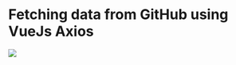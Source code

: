# Fetching data from GitHub using VueJs Axios

<img src="https://repository-images.githubusercontent.com/480175810/627f3dd4-806d-4db3-a19d-c4083aa19b4c"/>
